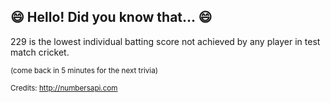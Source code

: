 ## 😄 Hello! Did you know that... 😄
229 is the lowest individual batting score not achieved by any player in test match cricket.

<sup>(come back in 5 minutes for the next trivia)</sup>


<sup>Credits: http://numbersapi.com</sup>
